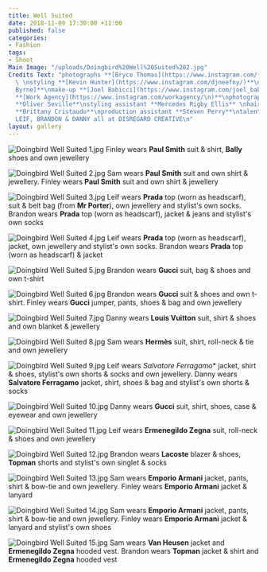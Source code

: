 ```yaml
---
title: Well Suited
date: 2018-11-09 17:30:00 +11:00
published: false
categories:
- Fashion
tags:
- Shoot
Main Image: "/uploads/Doingbird%20Well%20Suited%202.jpg"
Credits Text: "photographs **[Bryce Thomas](https://www.instagram.com/friendlypervert/)**
  \ \nstyling **[Kevin Hunter](https://www.instagram.com/djneefny/)**\nhair **[Christopher
  Byrne]**\nmake-up **[Joel Babicci](https://www.instagram.com/joel_babicci/)** at
  **[Work Agency](https://www.instagram.com/workagency/\n)**\nphotography assistant
  **Oliver Seville**\nstyling assistant **Mercedes Rigby Ellis** \nhair assistant
  **Brittany Cristaudo**\nproduction assistant **Steven Perry**\ntalent FINLEY, SAM,
  LEIF, BRANDON & DANNY all at DISREGARD CREATIVE\n"
layout: gallery
---
```


![Doingbird Well Suited 1.jpg](/uploads/Doingbird%20Well%20Suited%201.jpg)
Finley wears **Paul Smith** suit & shirt, **Bally** shoes and own jewellery

![Doingbird Well Suited 2.jpg](/uploads/Doingbird%20Well%20Suited%202.jpg)
Sam wears **Paul Smith** suit and own shirt & jewellery. Finley wears **Paul Smith** suit and own shirt & jewellery

![Doingbird Well Suited 3.jpg](/uploads/Doingbird%20Well%20Suited%203.jpg)
Leif wears **Prada** top (worn as headscarf), suit & belt bag (from **Mr Porter**), own jewellery and stylist's own socks. Brandon wears **Prada** top (worn as headscarf), jacket & jeans and stylist's own socks

![Doingbird Well Suited 4.jpg](/uploads/Doingbird%20Well%20Suited%204.jpg)
Leif wears **Prada** top (worn as headscarf), jacket, own jewellery and stylist's own socks. Brandon wears **Prada** top (worn as headscarf) & jacket

![Doingbird Well Suited 5.jpg](/uploads/Doingbird%20Well%20Suited%205.jpg)
Brandon wears **Gucci** suit, bag & shoes and own t-shirt

![Doingbird Well Suited 6.jpg](/uploads/Doingbird%20Well%20Suited%206.jpg)
Brandon wears **Gucci** suit & shoes and own t-shirt. Finley wears **Gucci** jumper, pants, shoes & bag and own jewellery

![Doingbird Well Suited 7.jpg](/uploads/Doingbird%20Well%20Suited%207.jpg)
Danny wears **Louis Vuitton** suit, shirt & shoes and own blanket & jewellery

![Doingbird Well Suited 8.jpg](/uploads/Doingbird%20Well%20Suited%208.jpg)
Sam wears **Hermès** suit, shirt, roll-neck & tie and own jewellery

![Doingbird Well Suited 9.jpg](/uploads/Doingbird%20Well%20Suited%209.jpg)
Leif wears *Salvatore Ferragamo** jacket, shirt & shoes, stylist's own shorts & socks and own jewellery. Danny wears **Salvatore Ferragamo** jacket, shirt, shoes & bag and stylist's own shorts & socks

![Doingbird Well Suited 10.jpg](/uploads/Doingbird%20Well%20Suited%2010.jpg)
Danny wears **Gucci** suit, shirt, shoes, case & eyewear and own jewellery

![Doingbird Well Suited 11.jpg](/uploads/Doingbird%20Well%20Suited%2011.jpg)
Leif wears **Ermenegildo Zegna** suit, roll-neck & shoes and own jewellery

![Doingbird Well Suited 12.jpg](/uploads/Doingbird%20Well%20Suited%2012.jpg)
Brandon wears **Lacoste** blazer & shoes, **Topman** shorts and stylist's own singlet & socks

![Doingbird Well Suited 13.jpg](/uploads/Doingbird%20Well%20Suited%2013.jpg)
Sam wears **Emporio Armani** jacket, pants, shirt & bow-tie and own jewellery. Finley wears **Emporio Armani** jacket & lanyard

![Doingbird Well Suited 14.jpg](/uploads/Doingbird%20Well%20Suited%2014.jpg)
Sam wears **Emporio Armani** jacket, pants, shirt & bow-tie and own jewellery. Finley wears **Emporio Armani** jacket & lanyard and stylist's own shoes

![Doingbird Well Suited 15.jpg](/uploads/Doingbird%20Well%20Suited%2015.jpg)
Sam wears **Van Heusen** jacket and **Ermenegildo Zegna** hooded vest. Brandon wears **Topman** jacket & shirt and **Ermenegildo Zegna** hooded vest